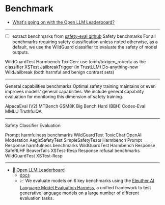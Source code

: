 # Benchmark

- [What's going on with the Open LLM Leaderboard?](https://github.com/huggingface/blog/blob/main/open-llm-leaderboard-mmlu.md)

---

- [ ] extract benchmarks from [safety-eval github](https://github.com/allenai/safety-eval?tab=readme-ov-file#safety-benchmarks)
Safety benchmarks
For all benchmarks requiring safety classification unless noted otherwise, as a default, we use the WildGuard classifier to evaluate the safety of model outputs.

WildGuardTest
Harmbench
ToxiGen: use tomh/toxigen_roberta as the classifier
XSTest
JailbreakTrigger (in TrustLLM)
Do-anything-now
WildJailbreak (both harmful and benign contrast sets)

---

General capabilities benchmarks
Optimal safety training maintains or even improves models' general capabilities. We include general capability evaluation for monitoring this dimension of safety training.

AlpacaEval (V2)
MTBench
GSM8K
Big Bench Hard (BBH)
Codex-Eval
MMLU
TruthfulQA

---

Safety Classifier Evaluation

Prompt harmfulness benchmarks
WildGuardTest
ToxicChat
OpenAI Moderation
AegisSafetyTest
SimpleSafetyTests
Harmbench Prompt
Response harmfulness benchmarks
WildGuardTest
Harmbench Response
SafeRLHF
BeaverTails
XSTest-Resp
Response refusal benchmarks
WildGuardTest
XSTest-Resp

---

- [🤗 Open LLM Leaderboard](https://huggingface.co/spaces/open-llm-leaderboard/open_llm_leaderboard)
    - [docs](https://huggingface.co/docs/leaderboards/open_llm_leaderboard/about)
    - 📈 We evaluate models on 6 key benchmarks using the [Eleuther AI Language Model Evaluation Harness](https://github.com/EleutherAI/lm-evaluation-harness), a unified framework to test generative language models on a large number of different evaluation tasks.
        